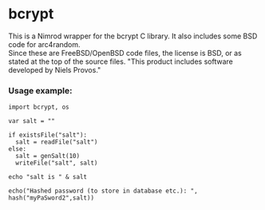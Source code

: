 bcrypt
======

This is a Nimrod wrapper for the bcrypt C library.  It also includes some BSD code for arc4random.  
Since these are FreeBSD/OpenBSD code files, the license is BSD, or as stated at the top of the source files.  "This product includes software developed by Niels Provos."

### Usage example:

```nimrod
import bcrypt, os

var salt = ""

if existsFile("salt"):
  salt = readFile("salt")
else:
  salt = genSalt(10)
  writeFile("salt", salt)

echo "salt is " & salt

echo("Hashed password (to store in database etc.): ", hash("myPaSword2",salt))
```

